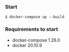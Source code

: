 ### Start

```
$ docker-compose up --build
```

### Requirements to start

+ docker-compose 1.26.0
+ docker 20.10.9
